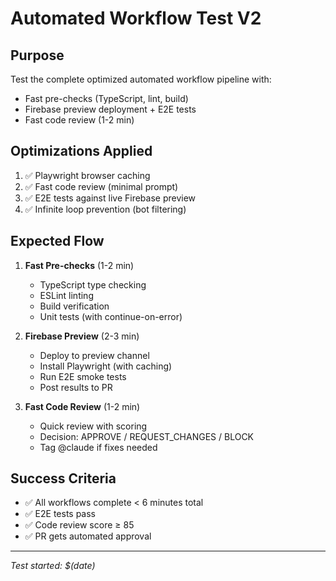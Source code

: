 # Automated Workflow Test V2

## Purpose
Test the complete optimized automated workflow pipeline with:
- Fast pre-checks (TypeScript, lint, build)
- Firebase preview deployment + E2E tests
- Fast code review (1-2 min)

## Optimizations Applied
1. ✅ Playwright browser caching
2. ✅ Fast code review (minimal prompt)
3. ✅ E2E tests against live Firebase preview
4. ✅ Infinite loop prevention (bot filtering)

## Expected Flow
1. **Fast Pre-checks** (1-2 min)
   - TypeScript type checking
   - ESLint linting
   - Build verification
   - Unit tests (with continue-on-error)

2. **Firebase Preview** (2-3 min)
   - Deploy to preview channel
   - Install Playwright (with caching)
   - Run E2E smoke tests
   - Post results to PR

3. **Fast Code Review** (1-2 min)
   - Quick review with scoring
   - Decision: APPROVE / REQUEST_CHANGES / BLOCK
   - Tag @claude if fixes needed

## Success Criteria
- ✅ All workflows complete < 6 minutes total
- ✅ E2E tests pass
- ✅ Code review score ≥ 85
- ✅ PR gets automated approval

---
*Test started: $(date)*
